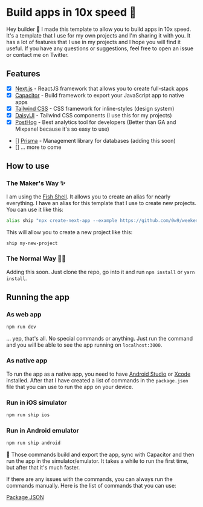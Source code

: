 # Build apps in 10x speed 🚢

Hey builder 👋
I made this template to allow you to build apps in 10x speed. It's a template that I use for my own projects and I'm sharing it with you. It has a lot of features that I use in my projects and I hope you will find it useful. If you have any questions or suggestions, feel free to open an issue or contact me on Twitter.

## Features

- [x] [Next.js](https://nextjs.org/) - ReactJS framework that allows you to create full-stack apps
- [X] [Capacitor](https://capacitorjs.com/) - Build framework to export your JavaScript app to native apps
- [X] [Tailwind CSS](https://tailwindcss.com/) - CSS framework for inline-styles (design system)
- [X] [DaisyUI](https://daisyui.com/) - Tailwind CSS components (I use this for my projects)
- [X] [PostHog](https://posthog.com/) - Best analytics tool for developers (Better than GA and Mixpanel because it's so easy to use)
- [] [Prisma](https://www.prisma.io/) - Management library for databases (adding this soon)
- [] ... more to come

## How to use

### The Maker's Way ✨

I am using the [Fish Shell](https://fishshell.com/). It allows you to create an alias for nearly everything. I have an alias for this template that I use to create new projects. You can use it like this:

```bash 
alias ship "npx create-next-app --example https://github.com/0w9/weekend-template.git"
```

This will allow you to create a new project like this:

```bash
ship my-new-project
```

### The Normal Way 🤷‍♂️

Adding this soon. Just clone the repo, go into it and run `npm install` or `yarn install`.

## Running the app

### As web app

```bash
npm run dev
```

... yep, that's all. No special commands or anything. Just run the command and you will be able to see the app running on `localhost:3000`.

### As native app

To run the app as a native app, you need to have [Android Studio](https://developer.android.com/studio) or [Xcode](https://developer.apple.com/xcode/) installed. After that I have created a list of commands in the `package.json` file that you can use to run the app on your device.

### Run in iOS simulator

```bash
npm run ship ios
```

### Run in Android emulator

```bash
npm run ship android
```

🚨 Those commands build and export the app, sync with Capacitor and then run the app in the simulator/emulator. It takes a while to run the first time, but after that it's much faster.

If there are any issues with the commands, you can always run the commands manually. Here is the list of commands that you can use:

[Package JSON](package.json)